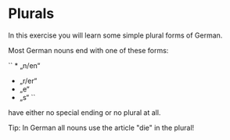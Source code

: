 # Plurals

In this exercise you will learn some simple plural forms of German.  

Most German nouns end with one of these forms:  

`` * „n/en“
* „r/er“
* „e“
* „s“
 ``

have either no special ending or no plural at all.  

Tip:
In German all nouns use the article "die" in the plural!  
